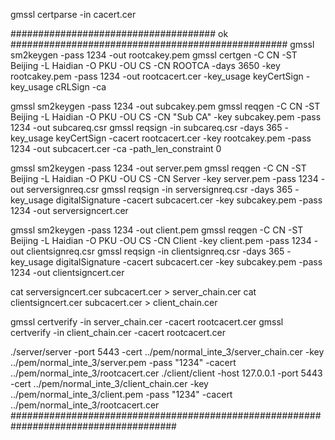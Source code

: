 gmssl certparse -in cacert.cer


##################################### ok ##################################################
gmssl sm2keygen -pass 1234 -out rootcakey.pem
gmssl certgen -C CN -ST Beijing -L Haidian -O PKU -OU CS -CN ROOTCA -days 3650 -key rootcakey.pem -pass 1234 -out rootcacert.cer -key_usage keyCertSign -key_usage cRLSign -ca

gmssl sm2keygen -pass 1234 -out subcakey.pem
gmssl reqgen -C CN -ST Beijing -L Haidian -O PKU -OU CS -CN "Sub CA" -key subcakey.pem -pass 1234 -out subcareq.csr
gmssl reqsign -in subcareq.csr -days 365 -key_usage keyCertSign -cacert rootcacert.cer -key rootcakey.pem -pass 1234 -out subcacert.cer -ca -path_len_constraint 0

gmssl sm2keygen -pass 1234 -out server.pem
gmssl reqgen -C CN -ST Beijing -L Haidian -O PKU -OU CS -CN Server -key server.pem -pass 1234 -out serversignreq.csr
gmssl reqsign -in serversignreq.csr -days 365 -key_usage digitalSignature -cacert subcacert.cer -key subcakey.pem -pass 1234 -out serversigncert.cer

gmssl sm2keygen -pass 1234 -out client.pem
gmssl reqgen -C CN -ST Beijing -L Haidian -O PKU -OU CS -CN Client -key client.pem -pass 1234 -out clientsignreq.csr
gmssl reqsign -in clientsignreq.csr -days 365 -key_usage digitalSignature -cacert subcacert.cer -key subcakey.pem -pass 1234 -out clientsigncert.cer

cat serversigncert.cer subcacert.cer > server_chain.cer
cat clientsigncert.cer subcacert.cer > client_chain.cer

gmssl certverify -in server_chain.cer -cacert rootcacert.cer
gmssl certverify -in client_chain.cer -cacert rootcacert.cer

./server/server -port 5443 -cert ../pem/normal_inte_3/server_chain.cer -key ../pem/normal_inte_3/server.pem -pass "1234" -cacert ../pem/normal_inte_3/rootcacert.cer 
./client/client -host 127.0.0.1 -port 5443 -cert ../pem/normal_inte_3/client_chain.cer -key ../pem/normal_inte_3/client.pem -pass "1234"  -cacert ../pem/normal_inte_3/rootcacert.cer
######################################################################################






